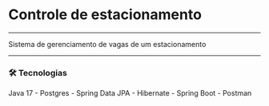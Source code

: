 # Controle de estacionamento

<hr>

<p> Sistema de gerenciamento de vagas de um estacionamento </p>

<hr>

### 🛠 Tecnologias
Java 17 - Postgres - Spring Data JPA - Hibernate - Spring Boot - Postman

